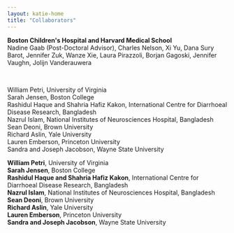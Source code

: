 ```yaml
---
layout: katie-home
title: "Collaborators"
---
```


<span style="font-weight: bold; font-size:1em;">Boston Children's Hospital and Harvard Medical School</span>  
Nadine Gaab (Post-Doctoral Advisor), Charles Nelson, Xi Yu, Dana Sury Barot, Jennifer Zuk, Wanze Xie, Laura Pirazzoli, Borjan Gagoski, Jennifer Vaughn, Jolijn Vanderauwera  

  <br/>
  
William Petri, University of Virginia  
Sarah Jensen, Boston College  
Rashidul Haque and Shahria Hafiz Kakon, International Centre for Diarrhoeal Disease Research, Bangladesh  
Nazrul Islam, National Institutes of Neurosciences Hospital, Bangladesh  
Sean Deoni, Brown University   
Richard Aslin, Yale University   
Lauren Emberson, Princeton University  
Sandra and Joseph Jacobson, Wayne State University  
  
  
  
  
  
<span style="font-weight: bold; font-size:1em;">William Petri</span>, University of Virginia  
<span style="font-weight: bold; font-size:1em;">Sarah Jensen</span>, Boston College  
<span style="font-weight: bold; font-size:1em;">Rashidul Haque and Shahria Hafiz Kakon</span>, International Centre for Diarrhoeal Disease Research, Bangladesh  
<span style="font-weight: bold; font-size:1em;">Nazrul Islam</span>, National Institutes of Neurosciences Hospital, Bangladesh  
<span style="font-weight: bold; font-size:1em;">Sean Deoni</span>, Brown University   
<span style="font-weight: bold; font-size:1em;">Richard Aslin</span>, Yale University   
<span style="font-weight: bold; font-size:1em;">Lauren Emberson</span>, Princeton University  
<span style="font-weight: bold; font-size:1em;">Sandra and Joseph Jacobson</span>, Wayne State University


<!--
Sara Sanchez-Alonso, Yale University  
Claire Kabdebon, Yale University
Sagi Jaffe-Dax, Princeton University  
-->

<!--stackedit_data:
eyJoaXN0b3J5IjpbLTYxOTc0MjMyOCwxODcwOTgyMzI2LDc4Nz
Q2NjY0N119
-->
